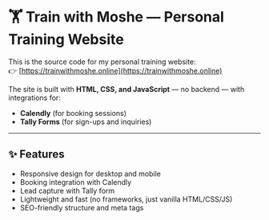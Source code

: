 # 🏋️ Train with Moshe — Personal Training Website

This is the source code for my personal training website:  
👉 [https://trainwithmoshe.online](https://trainwithmoshe.online)

The site is built with **HTML, CSS, and JavaScript** — no backend — with integrations for:
- **Calendly** (for booking sessions)
- **Tally Forms** (for sign-ups and inquiries)

---

## ✨ Features
- Responsive design for desktop and mobile
- Booking integration with Calendly
- Lead capture with Tally form
- Lightweight and fast (no frameworks, just vanilla HTML/CSS/JS)
- SEO-friendly structure and meta tags

